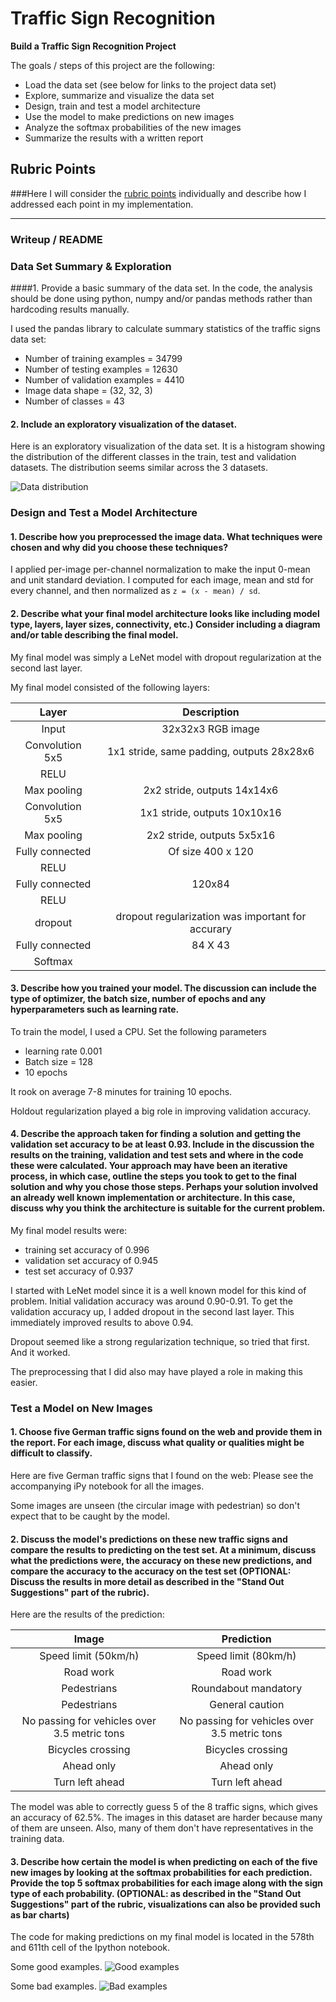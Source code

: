 # Traffic Sign Recognition 


**Build a Traffic Sign Recognition Project**

The goals / steps of this project are the following:
* Load the data set (see below for links to the project data set)
* Explore, summarize and visualize the data set
* Design, train and test a model architecture
* Use the model to make predictions on new images
* Analyze the softmax probabilities of the new images
* Summarize the results with a written report


[//]: # (Image References)

[hist]: ./images/hist.png "Distribution of classes in train, test, valid"
[goodex]: ./images/good.png "Good predictions"
[badex]:  ./images/bad.png "Good predictions"

## Rubric Points
###Here I will consider the [rubric points](https://review.udacity.com/#!/rubrics/481/view) individually and describe how I addressed each point in my implementation.  

---
### Writeup / README


### Data Set Summary & Exploration

####1. Provide a basic summary of the data set. In the code, the analysis should be done using python, numpy and/or pandas methods rather than hardcoding results manually.

I used the pandas library to calculate summary statistics of the traffic
signs data set:

* Number of training examples = 34799
* Number of testing examples = 12630
* Number of validation examples = 4410
* Image data shape = (32, 32, 3)
* Number of classes = 43


#### 2. Include an exploratory visualization of the dataset.

Here is an exploratory visualization of the data set. It is a histogram showing the distribution of the different classes in the train, test and validation datasets. The distribution seems similar across the 3 datasets.

![Data distribution][hist]

### Design and Test a Model Architecture

#### 1. Describe how you preprocessed the image data. What techniques were chosen and why did you choose these techniques? 
I applied per-image per-channel normalization to make the input 0-mean and unit standard deviation. I computed for each image, mean and std for every channel, and then normalized as `z = (x - mean) / sd`. 


#### 2. Describe what your final model architecture looks like including model type, layers, layer sizes, connectivity, etc.) Consider including a diagram and/or table describing the final model.

My final model was simply a LeNet model with dropout regularization at the second last layer.

My final model consisted of the following layers:

| Layer         		|     Description	        					| 
|:---------------------:|:---------------------------------------------:| 
| Input         		| 32x32x3 RGB image   							| 
| Convolution 5x5     	| 1x1 stride, same padding, outputs 28x28x6 	|
| RELU					|												|
| Max pooling	      	| 2x2 stride,  outputs 14x14x6 				|
| Convolution 5x5	    | 1x1  stride, outputs 10x10x16      									|
| Max pooling               | 2x2 stride, outputs 5x5x16
| Fully connected		|  Of size 400 x 120      									|
| RELU                                  |                                  |
| Fully connected                |  120x84     |
| RELU                     |   |
| dropout                  | dropout regularization was important for accurary         |
| Fully connected               | 84 X 43    |
| Softmax				|           									|
 


#### 3. Describe how you trained your model. The discussion can include the type of optimizer, the batch size, number of epochs and any hyperparameters such as learning rate.

To train the model, I used a CPU. Set the following parameters
* learning rate 0.001 
* Batch size = 128 
* 10 epochs

It rook on average 7-8 minutes for training 10 epochs.

Holdout regularization played a big role in improving validation accuracy.

#### 4. Describe the approach taken for finding a solution and getting the validation set accuracy to be at least 0.93. Include in the discussion the results on the training, validation and test sets and where in the code these were calculated. Your approach may have been an iterative process, in which case, outline the steps you took to get to the final solution and why you chose those steps. Perhaps your solution involved an already well known implementation or architecture. In this case, discuss why you think the architecture is suitable for the current problem.

My final model results were:
* training set accuracy of 0.996
* validation set accuracy of 0.945 
* test set accuracy of 0.937

I started with LeNet model  since it is a well known model for this kind of problem. Initial validation accuracy was around 0.90-0.91. To get the validation accuracy up, I added dropout in the second last layer. This immediately improved results to above 0.94. 

Dropout seemed like a strong regularization technique, so tried that first. And it worked. 

The preprocessing that I did also may have played a role in making this easier.
 

### Test a Model on New Images

#### 1. Choose five German traffic signs found on the web and provide them in the report. For each image, discuss what quality or qualities might be difficult to classify.

Here are five German traffic signs that I found on the web: Please see the accompanying iPy notebook for all the images.

Some images are unseen (the circular image with pedestrian) so don't expect that to be caught by the model.

#### 2. Discuss the model's predictions on these new traffic signs and compare the results to predicting on the test set. At a minimum, discuss what the predictions were, the accuracy on these new predictions, and compare the accuracy to the accuracy on the test set (OPTIONAL: Discuss the results in more detail as described in the "Stand Out Suggestions" part of the rubric).

Here are the results of the prediction:

| Image			        |     Prediction	        					| 
|:---------------------:|:---------------------------------------------:| 
| Speed limit (50km/h)      		| Speed limit (80km/h)   									| 
| Road work     			| Road work 										|
| Pedestrians					| Roundabout mandatory											|
| Pedestrians	      		| General caution					 				|
|  No passing for vehicles over 3.5 metric tons			|  No passing for vehicles over 3.5 metric tons      							|
| Bicycles crossing | Bicycles crossing   |
| Ahead only | Ahead only |
| Turn left ahead | Turn left ahead | 


The model was able to correctly guess 5 of the 8 traffic signs, which gives an accuracy of 62.5%. The images in this dataset are harder because many of them are unseen. Also, many of them don't have representatives in the training data.

#### 3. Describe how certain the model is when predicting on each of the five new images by looking at the softmax probabilities for each prediction. Provide the top 5 softmax probabilities for each image along with the sign type of each probability. (OPTIONAL: as described in the "Stand Out Suggestions" part of the rubric, visualizations can also be provided such as bar charts)

The code for making predictions on my final model is located in the 578th and 611th cell of the Ipython notebook.

Some good examples.
![Good examples][badex]

Some bad examples.
![Bad examples][goodex]




